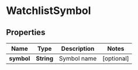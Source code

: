 # WatchlistSymbol

## Properties
Name | Type | Description | Notes
------------ | ------------- | ------------- | -------------
**symbol** | **String** | Symbol name |  [optional]

